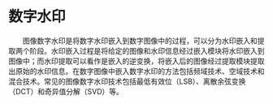  # 数字水印
&emsp;&emsp;图像数字水印是将数字水印嵌入到数字图像中的过程，可以分为水印嵌入和提取两个阶段。水印嵌入过程是将给定的图像和水印信息经过嵌入模块将水印嵌入到图像中；而水印提取可以看作是嵌入的逆变换，将嵌入后的图像经过提取模块提取出原始的水印信息。在数字图像中嵌入数字水印的方法包括频域技术、空域技术和混合技术。常见的图像数字水印技术包括最低有效位（LSB）、离散余弦变换（DCT）和奇异值分解（SVD）等。

